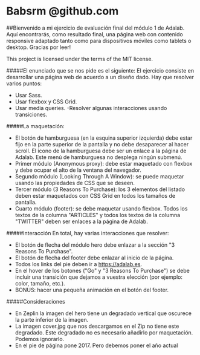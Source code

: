 # Babsrm @github.com
##Bienvenido a mi ejercicio de evaluación final del módulo 1 de Adalab.
Aquí encontrarás, como resultado final, una página web con contenido responsive adaptado tanto como para dispositivos móviles como tablets o desktop.
Gracias por leer!

This project is licensed under the terms of the MIT license.

#####El enunciado que se nos pide es el siguiente:
El ejercicio consiste en desarrollar una página web de acuerdo a un diseño dado. Hay que resolver varios
puntos:
- Usar Sass.
- Usar flexbox y CSS Grid.
- Usar media queries.
-Resolver algunas interacciones usando transiciones.

#####La maquetación:
- El botón de hamburguesa (en la esquina superior izquierda) debe estar fijo en la parte superior de la pantalla y no debe desaparecer al hacer scroll. El icono de la hamburguesa debe ser un enlace a la página de Adalab. Este menú de hamburguesa no desplega ningún submenú.
- Primer módulo (Anonymous proxy): debe estar maquetado con flexbox y debe ocupar el alto de la ventana del navegador.
- Segundo módulo (Looking Through A Window): se puede maquetar usando las propiedades de CSS que se deseen.
- Tercer módulo (3 Reasons To Purchase): los 3 elementos del listado deben estar maquetados con CSS Grid en todos los tamaños de pantalla.
- Cuarto módulo (footer): se debe maquetar usando flexbox. Todos los textos de la columna "ARTICLES" y todos los textos de la columna "TWITTER" deben ser enlaces a la página de Adalab.

#####Interacción
En total, hay varias interacciones que resolver:
- El botón de flecha del módulo hero debe enlazar a la sección "3 Reasons To Purchase".
- El botón de flecha del footer debe enlazar al inicio de la página.
- Todos los links del pie deben ir a https://adalab.es.
- En el hover de los botones ("Go" y "3 Reasons To Purchase") se debe incluir una transición que dejamos a vuestra elección (por ejemplo: color, tamaño, etc.).
- BONUS: hacer una pequeña animación en el botón del footer.

#####Consideraciones
- En Zeplin la imagen del hero tiene un degradado vertical que oscurece la parte inferior de la imagen.
- La imagen cover.jpg que nos descargamos en el Zip no tiene este degradado. Este degradado no es necesario añadirlo por maquetación. Podemos ignorarlo.
- En el pie de página pone 2017. Pero debemos poner el año actual